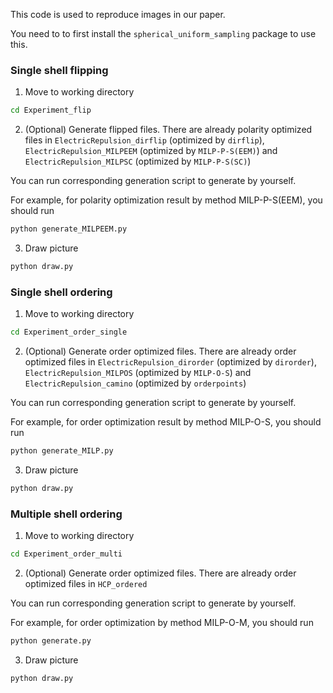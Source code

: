 This code is used to reproduce images in our paper.

You need to to first install the `spherical_uniform_sampling` package to use this.

### Single shell flipping 

1. Move to working directory
```bash
cd Experiment_flip
```

2. (Optional) Generate flipped files.
There are already polarity optimized files in `ElectricRepulsion_dirflip` (optimized by `dirflip`), `ElectricRepulsion_MILPEEM` (optimized by `MILP-P-S(EEM)`) and `ElectricRepulsion_MILPSC` (optimized by `MILP-P-S(SC)`)

You can run corresponding generation script to generate by yourself.

For example, for polarity optimization result by method MILP-P-S(EEM), you should run
```bash
python generate_MILPEEM.py
```

3. Draw picture
```bash
python draw.py
```

### Single shell ordering

1. Move to working directory
```bash
cd Experiment_order_single
```

2. (Optional) Generate order optimized files.
There are already order optimized files in `ElectricRepulsion_dirorder` (optimized by `dirorder`), `ElectricRepulsion_MILPOS` (optimized by `MILP-O-S`) and `ElectricRepulsion_camino` (optimized by `orderpoints`)

You can run corresponding generation script to generate by yourself.

For example, for order optimization result by method MILP-O-S, you should run
```bash
python generate_MILP.py
```

3. Draw picture
```bash
python draw.py
```

### Multiple shell ordering

1. Move to working directory
```bash
cd Experiment_order_multi
```

2. (Optional) Generate order optimized files.
There are already order optimized files in `HCP_ordered`

You can run corresponding generation script to generate by yourself.

For example, for order optimization by method MILP-O-M, you should run
```bash
python generate.py
```

3. Draw picture
```bash
python draw.py
```